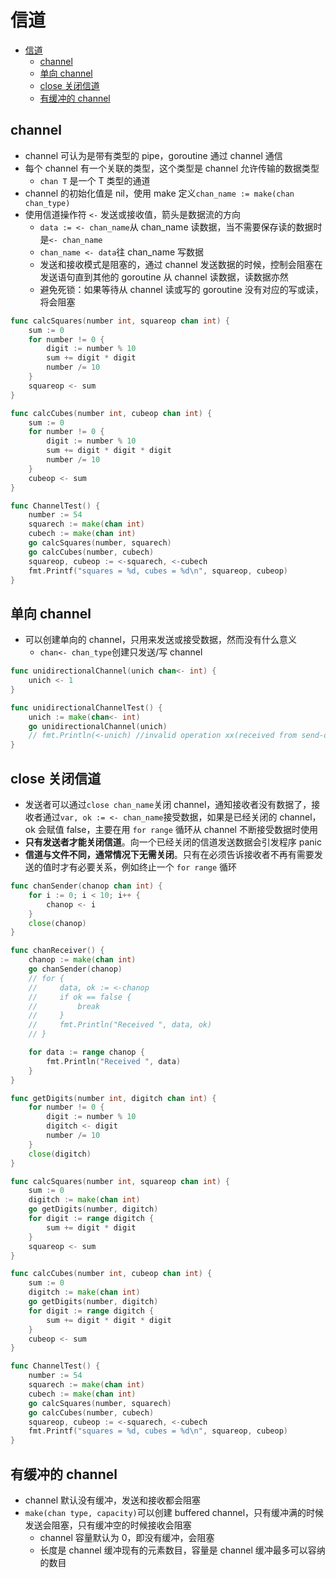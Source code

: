 # 信道

- [信道](#%e4%bf%a1%e9%81%93)
  - [channel](#channel)
  - [单向 channel](#%e5%8d%95%e5%90%91-channel)
  - [close 关闭信道](#close-%e5%85%b3%e9%97%ad%e4%bf%a1%e9%81%93)
  - [有缓冲的 channel](#%e6%9c%89%e7%bc%93%e5%86%b2%e7%9a%84-channel)

## channel

- channel 可认为是带有类型的 pipe，goroutine 通过 channel 通信
- 每个 channel 有一个关联的类型，这个类型是 channel 允许传输的数据类型
  - `chan T` 是一个 T 类型的通道
- channel 的初始化值是 nil，使用 make 定义`chan_name := make(chan chan_type)`
- 使用信道操作符 `<-` 发送或接收值，箭头是数据流的方向
  - `data := <- chan_name`从 chan_name 读数据，当不需要保存读的数据时是`<- chan_name`
  - `chan_name <- data`往 chan_name 写数据
  - 发送和接收模式是阻塞的，通过 channel 发送数据的时候，控制会阻塞在发送语句直到其他的 goroutine 从 channel 读数据，读数据亦然
  - 避免死锁：如果等待从 channel 读或写的 goroutine 没有对应的写或读，将会阻塞

```go
func calcSquares(number int, squareop chan int) {
    sum := 0
    for number != 0 {
        digit := number % 10
        sum += digit * digit
        number /= 10
    }
    squareop <- sum
}

func calcCubes(number int, cubeop chan int) {
    sum := 0
    for number != 0 {
        digit := number % 10
        sum += digit * digit * digit
        number /= 10
    }
    cubeop <- sum
}

func ChannelTest() {
    number := 54
    squarech := make(chan int)
    cubech := make(chan int)
    go calcSquares(number, squarech)
    go calcCubes(number, cubech)
    squareop, cubeop := <-squarech, <-cubech
    fmt.Printf("squares = %d, cubes = %d\n", squareop, cubeop)
}
```

## 单向 channel

- 可以创建单向的 channel，只用来发送或接受数据，然而没有什么意义
  - `chan<- chan_type`创建只发送/写 channel

```go
func unidirectionalChannel(unich chan<- int) {
    unich <- 1
}

func unidirectionalChannelTest() {
    unich := make(chan<- int)
    go unidirectionalChannel(unich)
    // fmt.Println(<-unich) //invalid operation xx(received from send-only type)
}
```

## close 关闭信道

- 发送者可以通过`close chan_name`关闭 channel，通知接收者没有数据了，接收者通过`var, ok := <- chan_name`接受数据，如果是已经关闭的 channel，ok 会赋值 false，主要在用 `for range` 循环从 channel 不断接受数据时使用
- **只有发送者才能关闭信道**。向一个已经关闭的信道发送数据会引发程序 panic
- **信道与文件不同，通常情况下无需关闭**。只有在必须告诉接收者不再有需要发送的值时才有必要关系，例如终止一个 `for range` 循环

```go
func chanSender(chanop chan int) {
    for i := 0; i < 10; i++ {
        chanop <- i
    }
    close(chanop)
}

func chanReceiver() {
    chanop := make(chan int)
    go chanSender(chanop)
    // for {
    //     data, ok := <-chanop
    //     if ok == false {
    //         break
    //     }
    //     fmt.Println("Received ", data, ok)
    // }

    for data := range chanop {
        fmt.Println("Received ", data)
    }
}
```

```go
func getDigits(number int, digitch chan int) {
    for number != 0 {
        digit := number % 10
        digitch <- digit
        number /= 10
    }
    close(digitch)
}

func calcSquares(number int, squareop chan int) {
    sum := 0
    digitch := make(chan int)
    go getDigits(number, digitch)
    for digit := range digitch {
        sum += digit * digit
    }
    squareop <- sum
}

func calcCubes(number int, cubeop chan int) {
    sum := 0
    digitch := make(chan int)
    go getDigits(number, digitch)
    for digit := range digitch {
        sum += digit * digit * digit
    }
    cubeop <- sum
}

func ChannelTest() {
    number := 54
    squarech := make(chan int)
    cubech := make(chan int)
    go calcSquares(number, squarech)
    go calcCubes(number, cubech)
    squareop, cubeop := <-squarech, <-cubech
    fmt.Printf("squares = %d, cubes = %d\n", squareop, cubeop)
}
```

## 有缓冲的 channel

- channel 默认没有缓冲，发送和接收都会阻塞
- `make(chan type, capacity)`可以创建 buffered channel，只有缓冲满的时候发送会阻塞，只有缓冲空的时候接收会阻塞
  - channel 容量默认为 0，即没有缓冲，会阻塞
  - 长度是 channel 缓冲现有的元素数目，容量是 channel 缓冲最多可以容纳的数目
